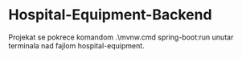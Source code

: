 # Hospital-Equipment-Backend

Projekat se pokrece komandom .\mvnw.cmd spring-boot:run
unutar terminala nad fajlom hospital-equipment.
